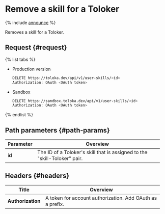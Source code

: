 # Remove a skill for a Toloker

{% include [announce](../_includes/announce.md) %}

Removes a skill for a Toloker.

## Request {#request}

{% list tabs %}

- Production version

    ```bash
    DELETE https://toloka.dev/api/v1/user-skills/<id>
    Authorization: OAuth <OAuth token>
    ```

- Sandbox

    ```bash
    DELETE https://sandbox.toloka.dev/api/v1/user-skills/<id>
    Authorization: OAuth <OAuth token>
    ```

{% endlist %}

## Path parameters {#path-params}

Parameter | Overview
----- | -----
**id** | The ID of a Toloker's skill that is assigned to the "skill-Toloker" pair.

## Headers {#headers}

Title | Overview
----- | -----
**Authorization** | A token for account authorization. Add OAuth as a prefix.